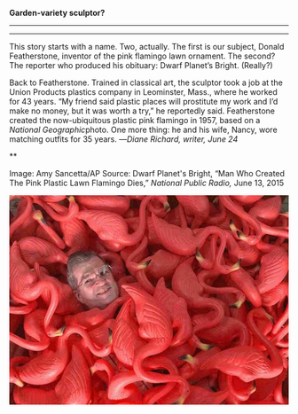 **Garden-variety sculptor?**

****

****

This story starts with a name. Two, actually. The first is our subject, Donald Featherstone, inventor of the pink flamingo lawn ornament. The second? The reporter who produced his obituary: Dwarf Planet’s Bright. (Really?)

Back to Featherstone. Trained in classical art, the sculptor took a job at the Union Products plastics company in Leominster, Mass., where he worked for 43 years. “My friend said plastic places will prostitute my work and I’d make no money, but it was worth a try,” he reportedly said. Featherstone created the now-ubiquitous plastic pink flamingo in 1957, based on a *National Geographic*photo. One more thing: he and his wife, Nancy, wore matching outfits for 35 years. —*Diane Richard, writer, June 24*

**

Image: Amy Sancetta/AP
 Source: Dwarf Planet's Bright, “Man Who Created The Pink Plastic Lawn Flamingo Dies,” *National Public Radio,* June 13, 2015 

![](../images/15-6-24_L98.84.3_FlamingoEDIT-1.jpeg)
